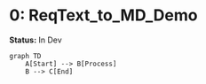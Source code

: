 <!-- reqt_id: 2025-05-15T02:29:44.916Z-018401d5-reqt -->
# 0: ReqText_to_MD_Demo
**Status:** In Dev

```mermaid
graph TD
    A[Start] --> B[Process]
    B --> C[End]
```

